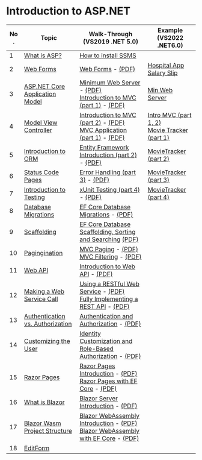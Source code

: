 # Introduction to ASP.NET

| No . | Topic                                             | Walk-Through (VS2019 .NET 5.0)                                                               | Example (VS2022 .NET6.0) |
| ---- | ------------------------------------------------- | -------------------------------------------------------------------------- | ----- |
| 1    | [What is ASP?](./pages/1.md)                      | [How to install SSMS](./printable/ssms.pdf)
| 2    | [Web Forms](./pages/2.md)                         | [Web Forms](./walkthrough/1.md) - [(PDF)](./printable/w1.pdf)                                            | [Hospital App](./examples/HospitalApp/) <br> [Salary Slip](./examples/SalarySlip/)
| 3    | [ASP.NET Core Application Model](./pages/3.md)    | [Minimum Web Server](./walkthrough/2-a.md) - [(PDF)](./printable/w2a.pdf) <br> [Introduction to MVC (part 1)](./walkthrough/2-b.md) - [(PDF)](./printable/w2b.pdf) | [Min Web Server](./examples/MinimumWebServer/)
| 4    | [Model View Controller](./pages/4.md)             | [Introduction to MVC (part 2)](./walkthrough/3.md) - [(PDF)](./printable/w3.pdf) <br> [MVC Application (part 1)](./walkthrough/4.md) - [(PDF)](./printable/w4.pdf) |  [Intro MVC (part 1, 2)](./examples/IntroMVC/) <br> [Movie Tracker (part 1)](./examples/MovieTracker-p1/)
| 5    | [Introduction to ORM](./pages/5.md)               | [Entity Framework Introduction (part 2)](./walkthrough/5.md) - [(PDF)](./printable/w5.pdf)                        | [MovieTracker (part 2)](./examples/MovieTracker-p2/)
| 6    | [Status Code Pages](./pages/6.md)                 | [Error Handling (part 3)](./walkthrough/6.md) - [(PDF)](./printable/w6.pdf)                                       | [MovieTracker (part 3)](./examples/MovieTracker-p3/)
| 7    | [Introduction to Testing](./pages/7.md)           | [xUnit Testing (part 4)](./walkthrough/7.md) - [(PDF)](./printable/w7.pdf)                                             | [MovieTracker (part 4)](./examples/MovieTracker-p4/)
| 8    | [Database Migrations](./pages/8.md)               | [EF Core Database Migrations](./walkthrough/8.md) - [(PDF)](./printable/w8.pdf)                          |
| 9    | [Scaffolding](./pages/9.md)                       | [EF Core Database Scaffolding, Sorting and Searching](./walkthrough/9.md)  [(PDF)](./printable/w9.pdf) |
| 10   | [Pagingination](./pages/10.md)                    | [MVC Paging](./walkthrough/10.md) - [(PDF)](./printable/w10.pdf) <br> [MVC Filtering](./walkthrough/11.md) - [(PDF)](./printable/w11.pdf) |
| 11   | [Web API](./pages/11.md)                          | [Introduction to Web API](./walkthrough/12.md) - [(PDF)](./printable/w12.pdf)                             |
| 12   | [Making a Web Service Call](./pages/12.md)        | [Using a RESTful Web Service](./walkthrough/13.md) - [(PDF)](./printable/w13.pdf) <br> [Fully Implementing a REST API](./walkthrough/14.md) - [(PDF)](./printable/w14.pdf) |
| 13   | [Authentication vs. Authorization](./pages/13.md) | [Authentication and Authorization](./walkthrough/15.md) -  [(PDF)](./printable/w15.pdf)                    |
| 14   | [Customizing the User](./pages/14.md)             | [Identity Customization and Role-Based Authorization](./walkthrough/16.md) - [(PDF)](./printable/w16.pdf) |
| 15   | [Razor Pages](./pages/15.md)                      | [Razor Pages Introduction](./walkthrough/17.md) - [(PDF)](./printable/w17.pdf) <br> [Razor Pages with EF Core](./walkthrough/18.md) - [(PDF)](./printable/w18.pdf) |
| 16   | [What is Blazor](./pages/16.md)                   | [Blazor Server Introduction](./walkthrough/19.md) - [(PDF)](./printable/w19.pdf)                          |
| 17   | [Blazor Wasm Project Structure](./pages/17.md)    | [Blazor WebAssembly Introduction](./walkthrough/20.md) - [(PDF)](./printable/w20.pdf) <br> [Blazor WebAssembly with EF Core](./walkthrough/21.md) - [(PDF)](./printable/w21.pdf) |
| 18   | [EditForm](./pages/18.md)                         |
